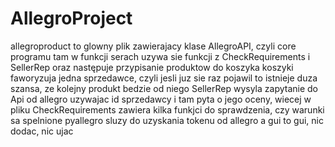 # AllegroProject
allegroproduct to glowny plik zawierajacy klase AllegroAPI, czyli core programu
tam w funkcji serach uzywa sie funkcji z CheckRequirements i SellerRep oraz następuje przypisanie produktow do koszyka
koszyki faworyzuja jedna sprzedawce, czyli jesli juz sie raz pojawil to istnieje duza szansa, ze kolejny produkt bedzie od niego
SellerRep wysyla zapytanie do Api od allegro uzywajac id sprzedawcy i tam pyta o jego oceny, wiecej w pliku
CheckRequirements zawiera kilka funkjci do sprawdzenia, czy warunki sa spelnione
pyallegro sluzy do uzyskania tokenu od allegro
a gui to gui, nic dodac, nic ujac

